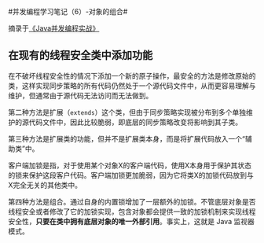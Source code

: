#并发编程学习笔记（6）-对象的组合#

摘录于[《Java并发编程实战》](http://book.douban.com/subject/10484692/)

## 在现有的线程安全类中添加功能 ##

在不破坏线程安全性的情况下添加一个新的原子操作，最安全的方法是修改原始的类，这样实现同步策略的所有代码仍然处于一个源代码文件中，从而更容易理解与维护，但通常由于源代码无法访问而无法做到。

第二种方法是扩展（`extends`）这个类，但由于同步策略实现被分布到多个单独维护的源代码文件中，因此比较脆弱，即底层的同步策略改变将影响到其子类。

第三种方法是扩展类的功能，但并不是扩展类本身，而是将扩展代码放入一个“辅助类”中。

客户端加锁是指，对于使用某个对象X的客户端代码，使用X本身用于保护其状态的锁来保护这段客户代码。客户端加锁更加脆弱，因为它将类X的加锁代码放到与X完全无关的其他类中。

第四种方法是组合。通过自身的内置锁增加了一层额外的加锁。不管底层对象是否线程安全或者修改了它的加锁实现，包含对象都会提供一致的加锁机制来实现线程安全性，**只要在类中拥有底层对象的唯一外部引用**。事实上，这就是 Java 监视器模式。